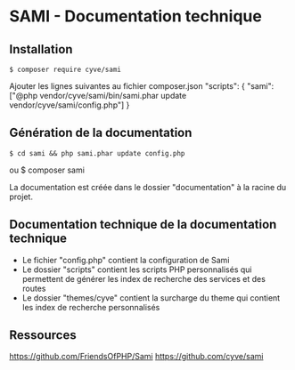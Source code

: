 # SAMI - Documentation technique

## Installation
    $ composer require cyve/sami

Ajouter les lignes suivantes au fichier composer.json
    "scripts": {
        "sami": ["@php vendor/cyve/sami/bin/sami.phar update vendor/cyve/sami/config.php"]
    }

## Génération de la documentation
    $ cd sami && php sami.phar update config.php

ou
    $ composer sami

La documentation est créée dans le dossier "documentation" à la racine du projet.

## Documentation technique de la documentation technique

- Le fichier "config.php" contient la configuration de Sami
- Le dossier "scripts" contient les scripts PHP personnalisés qui permettent de générer les index de recherche des services et des routes
- Le dossier "themes/cyve" contient la surcharge du theme qui contient les index de recherche personnalisés

## Ressources

https://github.com/FriendsOfPHP/Sami
https://github.com/cyve/sami
